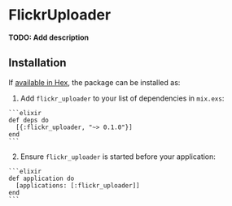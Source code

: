 # FlickrUploader

**TODO: Add description**

## Installation

If [available in Hex](https://hex.pm/docs/publish), the package can be installed as:

  1. Add `flickr_uploader` to your list of dependencies in `mix.exs`:

    ```elixir
    def deps do
      [{:flickr_uploader, "~> 0.1.0"}]
    end
    ```

  2. Ensure `flickr_uploader` is started before your application:

    ```elixir
    def application do
      [applications: [:flickr_uploader]]
    end
    ```

